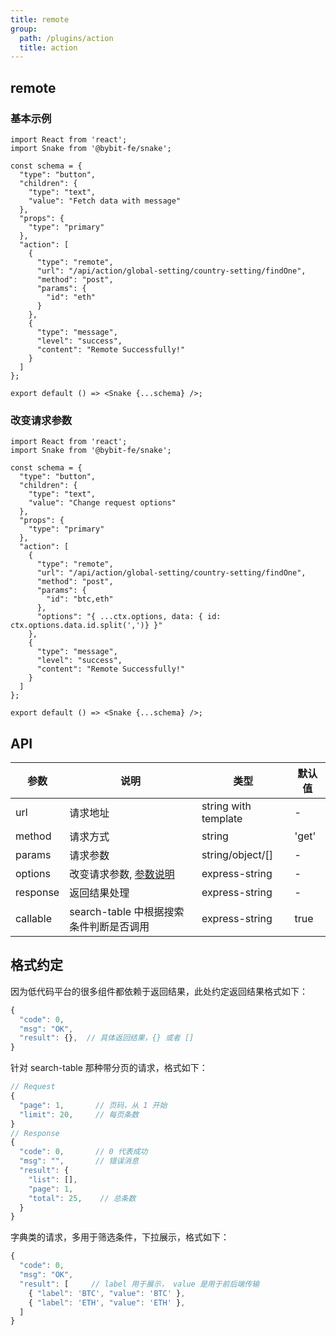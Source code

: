 ```yaml
---
title: remote
group:
  path: /plugins/action
  title: action
---
```


## remote

### 基本示例

```tsx
import React from 'react';
import Snake from '@bybit-fe/snake';

const schema = {
  "type": "button",
  "children": {
    "type": "text",
    "value": "Fetch data with message"
  },
  "props": {
    "type": "primary"
  },
  "action": [
    {
      "type": "remote",
      "url": "/api/action/global-setting/country-setting/findOne",
      "method": "post",
      "params": {
        "id": "eth"
      }
    },
    {
      "type": "message",
      "level": "success",
      "content": "Remote Successfully!"
    }
  ]
};

export default () => <Snake {...schema} />;
```

### 改变请求参数

```tsx
import React from 'react';
import Snake from '@bybit-fe/snake';

const schema = {
  "type": "button",
  "children": {
    "type": "text",
    "value": "Change request options"
  },
  "props": {
    "type": "primary"
  },
  "action": [
    {
      "type": "remote",
      "url": "/api/action/global-setting/country-setting/findOne",
      "method": "post",
      "params": {
        "id": "btc,eth"
      },
      "options": "{ ...ctx.options, data: { id: ctx.options.data.id.split(',')} }"
    },
    {
      "type": "message",
      "level": "success",
      "content": "Remote Successfully!"
    }
  ]
};

export default () => <Snake {...schema} />;
```

## API

| 参数 | 说明 | 类型 | 默认值 |
| --- | --- | --- | --- |
| url | 请求地址 | string with template | - |
| method | 请求方式 | string | 'get' |
| params | 请求参数 | string/object/[] | - |
| options | 改变请求参数, [参数说明](https://github.com/umijs/umi-request/blob/master/README_zh-CN.md#%E8%AF%B7%E6%B1%82%E9%85%8D%E7%BD%AE) | express-string | - |
| response | 返回结果处理 | express-string | - |
| callable | search-table 中根据搜索条件判断是否调用 | express-string | true |

## 格式约定

因为低代码平台的很多组件都依赖于返回结果，此处约定返回结果格式如下：

```typescript
{
  "code": 0,
  "msg": "OK",
  "result": {},  // 具体返回结果，{} 或者 []
}
```

针对 search-table 那种带分页的请求，格式如下：

```typescript
// Request
{
  "page": 1,       // 页码，从 1 开始
  "limit": 20,     // 每页条数
}
// Response
{
  "code": 0,       // 0 代表成功
  "msg": "",       // 错误消息
  "result": {
    "list": [],
    "page": 1,
    "total": 25,    // 总条数
  }
}
```

字典类的请求，多用于筛选条件，下拉展示，格式如下：

```typescript
{
  "code": 0,
  "msg": "OK",
  "result": [     // label 用于展示， value 是用于前后端传输
    { "label": 'BTC', "value": 'BTC' },
    { "label": 'ETH', "value": 'ETH' },
  ]
}
```
